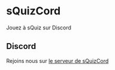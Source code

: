 # sQuizCord
Jouez à sQuiz sur Discord
## Discord
Rejoins nous sur [le serveur de sQuizCord](https://discord.gg/mrzBjDRH2y)
